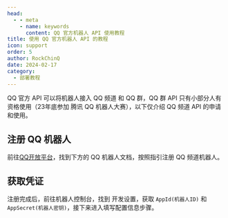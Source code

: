 ```yaml
---
head:
  - - meta
    - name: keywords
      content: QQ 官方机器人 API 使用教程
title: 使用 QQ 官方机器人 API 的教程
icon: support
order: 5
author: RockChinQ
date: 2024-02-17
category:
  - 部署教程
---
```


QQ 官方 API 可以将机器人接入 QQ 频道 和 QQ 群，QQ 群 API 只有小部分人有资格使用（23年底参加 腾讯 QQ 机器人大赛），以下仅介绍 QQ 频道 API 的申请和使用。

## 注册 QQ 机器人

前往[QQ开放平台](https://q.qq.com/#/)，找到下方的 QQ 机器人文档，按照指引注册 QQ 频道机器人。

## 获取凭证

注册完成后，前往机器人控制台，找到 开发设置，获取 `AppId(机器人ID)` 和 `AppSecret(机器人密钥)`，接下来进入填写配置信息步骤。